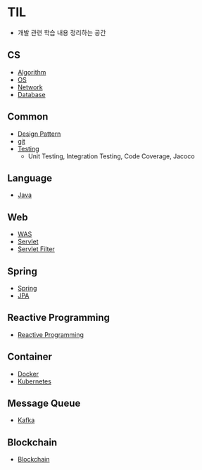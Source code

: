 # TIL

* 개발 관련 학습 내용 정리하는 공간



## CS

*  [Algorithm](Computer-Science/Algorithm/README.md)
*  [OS](Computer-Science/OS/README.md)
*  [Network](Network/README.md)
*  [Database](DB/README.md)




## Common

*  [Design Pattern](Design-Pattern/README.md)
*  [git](git/README.md)
*  [Testing](Test/README.md)
   *  Unit Testing, Integration Testing, Code Coverage, Jacoco




## Language

*  [Java](Language/Java/README.md) 



## Web

* [WAS](WEB/WAS/WAS.md)
* [Servlet](WEB/Servlet/Servlet/Servlet.md)
* [Servlet Filter](WEB/Servlet/Servlet-Filter/Servlet-Filter.md) 



## Spring

*  [Spring](Spring/README.md)
*  [JPA](Spring/JPA/README.md)



## Reactive Programming

* [Reactive Programming](Reactive-Programming/README.md) 



## Container

*   [Docker](Docker/README.md)
*   [Kubernetes](Kubernetes/README.md)



## Message Queue

* [Kafka](Message-Queue/Kafka/README.md)



## Blockchain

* [Blockchain](Blockchain/README.md)
